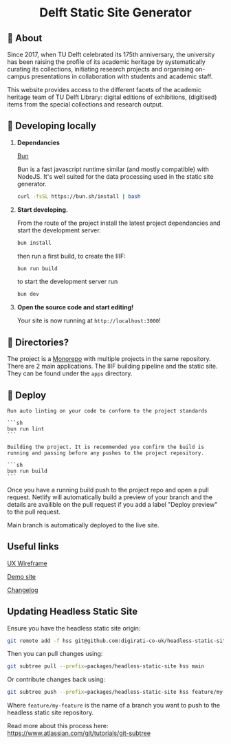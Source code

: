 <h1 align="center">
  Delft Static Site Generator
</h1>

## 💫 About

Since 2017, when TU Delft celebrated its 175th anniversary, the university has been raising the profile of its academic heritage by systematically curating its collections, initiating research projects and organising on-campus presentations in collaboration with students and academic staff.

This website provides access to the different facets of the academic heritage team of TU Delft Library: digital editions of exhibitions, (digitised) items from the special collections and research output.

## 🚀 Developing locally

1.  **Dependancies**

    [Bun](https://bun.sh/)

    Bun is a fast javascript runtime similar (and mostly compatible) with NodeJS. It's well suited for the data processing used in the static site generator.

    ```sh
    curl -fsSL https://bun.sh/install | bash
    ```

2.  **Start developing.**

    From the route of the project install the latest project dependancies and start the development server.

    ```sh
    bun install
    ```

    then run a first build, to create the IIIF:

    ```sh
    bun run build
    ```

    to start the development server run

    ```sh
    bun dev
    ```

3.  **Open the source code and start editing!**

    Your site is now running at `http://localhost:3000`!

## 🧐 Directories?

The project is a [Monorepo](https://turbo.build/repo/docs) with multiple projects in the same repository. There are 2 main applications. The IIIF building pipeline and the static site. They can be found under the `apps` directory.

## 💫 Deploy

    Run auto linting on your code to conform to the project standards

    ```sh
    bun run lint
    ```

    Building the project. It is recommended you confirm the build is running and passing before any pushes to the project repository.

    ```sh
    bun run build
    ```

Once you have a running build push to the project repo and open a pull request. Netlify will automatically build a preview of your branch and the details are availible on the pull request if you add a label "Deploy preview" to the pull request.

Main branch is automatically deployed to the live site.

## Useful links

[UX Wireframe](https://www.figma.com/file/emiQTuM5feCweZT4soUY4MJg/Wires?node-id=0:1)

[Demo site](https://delft-static-site-generator.netlify.com/)

[Changelog](https://github.com/digirati-co-uk/delft-static-site-generator/issues)

## Updating Headless Static Site

Ensure you have the headless static site origin:

```sh
git remote add -f hss git@github.com:digirati-co-uk/headless-static-site.git
```

Then you can pull changes using:

```sh
git subtree pull --prefix=packages/headless-static-site hss main
```

Or contribute changes back using:

```sh
git subtree push --prefix=packages/headless-static-site hss feature/my-feature
```

Where `feature/my-feature` is the name of a branch you want to push to the headless static site repository.

Read more about this process here: https://www.atlassian.com/git/tutorials/git-subtree
